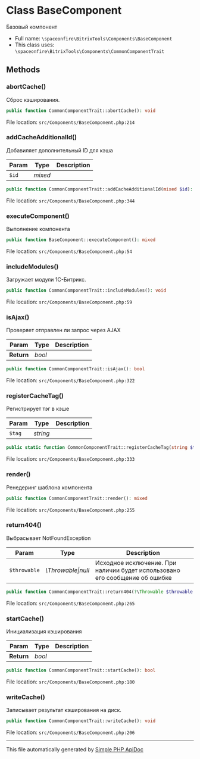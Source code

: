 # Class BaseComponent

Базовый компонент

-   Full name: `\spaceonfire\BitrixTools\Components\BaseComponent`
-   This class uses: `\spaceonfire\BitrixTools\Components\CommonComponentTrait`

## Methods

### abortCache()

Сброс кэширования.

```php
public function CommonComponentTrait::abortCache(): void
```

File location: `src/Components/BaseComponent.php:214`

### addCacheAdditionalId()

Добавиляет дополнительный ID для кэша

| Param | Type    | Description |
| ----- | ------- | ----------- |
| `$id` | _mixed_ |             |

```php
public function CommonComponentTrait::addCacheAdditionalId(mixed $id): void
```

File location: `src/Components/BaseComponent.php:344`

### executeComponent()

Выполнение компонента

```php
public function BaseComponent::executeComponent(): mixed
```

File location: `src/Components/BaseComponent.php:54`

### includeModules()

Загружает модули 1С-Битрикс.

```php
public function CommonComponentTrait::includeModules(): void
```

File location: `src/Components/BaseComponent.php:59`

### isAjax()

Проверяет отправлен ли запрос через AJAX

| Param      | Type   | Description |
| ---------- | ------ | ----------- |
| **Return** | _bool_ |             |

```php
public function CommonComponentTrait::isAjax(): bool
```

File location: `src/Components/BaseComponent.php:322`

### registerCacheTag()

Регистрирует тэг в кэше

| Param  | Type     | Description |
| ------ | -------- | ----------- |
| `$tag` | _string_ |             |

```php
public static function CommonComponentTrait::registerCacheTag(string $tag): void
```

File location: `src/Components/BaseComponent.php:333`

### render()

Ренедеринг шаблона компонента

```php
public function CommonComponentTrait::render(): mixed
```

File location: `src/Components/BaseComponent.php:255`

### return404()

Выбрасывает NotFoundException

| Param        | Type                   | Description                                                                 |
| ------------ | ---------------------- | --------------------------------------------------------------------------- |
| `$throwable` | _\Throwable&#124;null_ | Исходное исключение. При наличии будет использовано его сообщение об ошибке |

```php
public function CommonComponentTrait::return404(?\Throwable $throwable = null): mixed
```

File location: `src/Components/BaseComponent.php:265`

### startCache()

Инициализация кэширования

| Param      | Type   | Description |
| ---------- | ------ | ----------- |
| **Return** | _bool_ |             |

```php
public function CommonComponentTrait::startCache(): bool
```

File location: `src/Components/BaseComponent.php:180`

### writeCache()

Записывает результат кэширования на диск.

```php
public function CommonComponentTrait::writeCache(): void
```

File location: `src/Components/BaseComponent.php:206`

---

This file automatically generated by [Simple PHP ApiDoc](https://github.com/spaceonfire/simple-php-apidoc)
